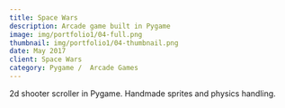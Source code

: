 ```yaml
---
title: Space Wars
description: Arcade game built in Pygame
image: img/portfolio1/04-full.png
thumbnail: img/portfolio1/04-thumbnail.png
date: May 2017
client: Space Wars
category: Pygame /  Arcade Games
---
```

2d shooter scroller in Pygame. Handmade sprites and physics handling.
